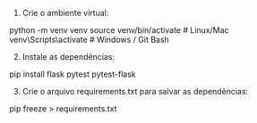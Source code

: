 1. Crie o ambiente virtual:

python -m venv venv
source venv/bin/activate  # Linux/Mac
venv\Scripts\activate     # Windows / Git Bash

2. Instale as dependências:

pip install flask pytest pytest-flask

3. Crie o arquivo requirements.txt para salvar as dependências:

pip freeze > requirements.txt